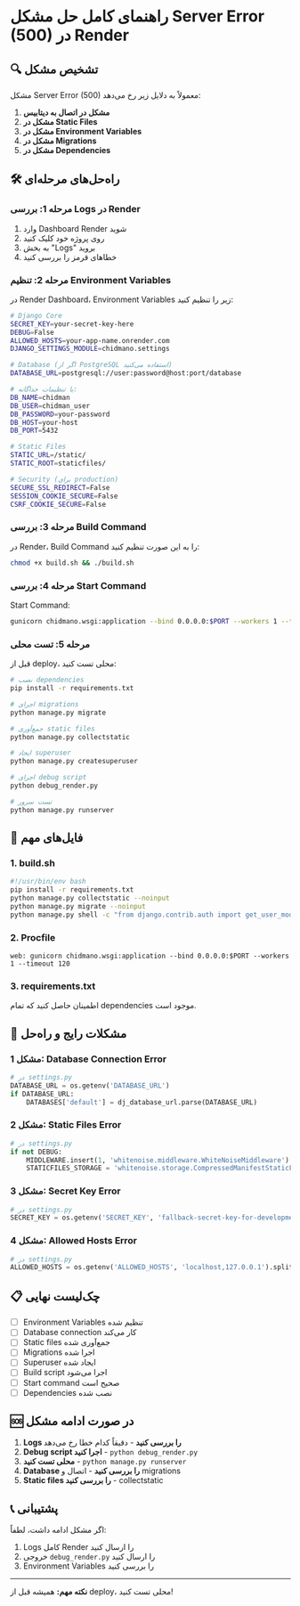 # راهنمای کامل حل مشکل Server Error (500) در Render

## 🔍 تشخیص مشکل

مشکل Server Error (500) معمولاً به دلایل زیر رخ می‌دهد:

1. **مشکل در اتصال به دیتابیس**
2. **مشکل در Static Files**
3. **مشکل در Environment Variables**
4. **مشکل در Migrations**
5. **مشکل در Dependencies**

## 🛠️ راه‌حل‌های مرحله‌ای

### مرحله 1: بررسی Logs در Render

1. وارد Dashboard Render شوید
2. روی پروژه خود کلیک کنید
3. به بخش "Logs" بروید
4. خطاهای قرمز را بررسی کنید

### مرحله 2: تنظیم Environment Variables

در Render Dashboard، Environment Variables زیر را تنظیم کنید:

```bash
# Django Core
SECRET_KEY=your-secret-key-here
DEBUG=False
ALLOWED_HOSTS=your-app-name.onrender.com
DJANGO_SETTINGS_MODULE=chidmano.settings

# Database (اگر از PostgreSQL استفاده می‌کنید)
DATABASE_URL=postgresql://user:password@host:port/database

# یا تنظیمات جداگانه:
DB_NAME=chidman
DB_USER=chidman_user
DB_PASSWORD=your-password
DB_HOST=your-host
DB_PORT=5432

# Static Files
STATIC_URL=/static/
STATIC_ROOT=staticfiles/

# Security (برای production)
SECURE_SSL_REDIRECT=False
SESSION_COOKIE_SECURE=False
CSRF_COOKIE_SECURE=False
```

### مرحله 3: بررسی Build Command

در Render، Build Command را به این صورت تنظیم کنید:

```bash
chmod +x build.sh && ./build.sh
```

### مرحله 4: بررسی Start Command

Start Command:

```bash
gunicorn chidmano.wsgi:application --bind 0.0.0.0:$PORT --workers 1 --timeout 120
```

### مرحله 5: تست محلی

قبل از deploy، محلی تست کنید:

```bash
# نصب dependencies
pip install -r requirements.txt

# اجرای migrations
python manage.py migrate

# جمع‌آوری static files
python manage.py collectstatic

# ایجاد superuser
python manage.py createsuperuser

# اجرای debug script
python debug_render.py

# تست سرور
python manage.py runserver
```

## 🔧 فایل‌های مهم

### 1. build.sh
```bash
#!/usr/bin/env bash
pip install -r requirements.txt
python manage.py collectstatic --noinput
python manage.py migrate --noinput
python manage.py shell -c "from django.contrib.auth import get_user_model; User = get_user_model(); User.objects.filter(username='admin').exists() or User.objects.create_superuser('admin', 'admin@example.com', 'admin123')"
```

### 2. Procfile
```
web: gunicorn chidmano.wsgi:application --bind 0.0.0.0:$PORT --workers 1 --timeout 120
```

### 3. requirements.txt
اطمینان حاصل کنید که تمام dependencies موجود است.

## 🚨 مشکلات رایج و راه‌حل

### مشکل 1: Database Connection Error
```python
# در settings.py
DATABASE_URL = os.getenv('DATABASE_URL')
if DATABASE_URL:
    DATABASES['default'] = dj_database_url.parse(DATABASE_URL)
```

### مشکل 2: Static Files Error
```python
# در settings.py
if not DEBUG:
    MIDDLEWARE.insert(1, 'whitenoise.middleware.WhiteNoiseMiddleware')
    STATICFILES_STORAGE = 'whitenoise.storage.CompressedManifestStaticFilesStorage'
```

### مشکل 3: Secret Key Error
```python
# در settings.py
SECRET_KEY = os.getenv('SECRET_KEY', 'fallback-secret-key-for-development')
```

### مشکل 4: Allowed Hosts Error
```python
# در settings.py
ALLOWED_HOSTS = os.getenv('ALLOWED_HOSTS', 'localhost,127.0.0.1').split(',')
```

## 📋 چک‌لیست نهایی

- [ ] Environment Variables تنظیم شده
- [ ] Database connection کار می‌کند
- [ ] Static files جمع‌آوری شده
- [ ] Migrations اجرا شده
- [ ] Superuser ایجاد شده
- [ ] Build script اجرا می‌شود
- [ ] Start command صحیح است
- [ ] Dependencies نصب شده

## 🆘 در صورت ادامه مشکل

1. **Logs را بررسی کنید** - دقیقاً کدام خطا رخ می‌دهد
2. **Debug script اجرا کنید** - `python debug_render.py`
3. **محلی تست کنید** - `python manage.py runserver`
4. **Database را بررسی کنید** - اتصال و migrations
5. **Static files را بررسی کنید** - collectstatic

## 📞 پشتیبانی

اگر مشکل ادامه داشت، لطفاً:
1. Logs کامل Render را ارسال کنید
2. خروجی `debug_render.py` را ارسال کنید
3. Environment Variables را بررسی کنید

---

**نکته مهم:** همیشه قبل از deploy، محلی تست کنید!
